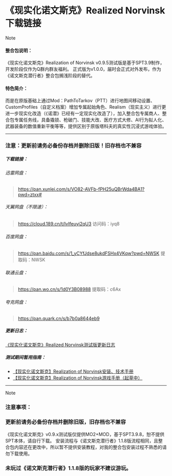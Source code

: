 
# 《现实化诺文斯克》Realized Norvinsk下载链接

> [!NOTE]
> #### 整合包说明：
> 《现实化诺文斯克》Realization of Norvinsk v0.9.5测试版是基于SPT3.9制作，开发阶段仅作为Q群内群友福利。
> 正式版为v1.0.0，届时会正式对外发布，作为《诺文斯克潜行者》整合包搁浅阶段的替代。
> 
> #### **特色简介**：
> 
> 而是在原版基础上通过Mod：PathToTarkov（PTT）进行地图间移动设置、CustomProfiles（自定义档案）增加专属起始角色、Realism（现实主义）进行更进一步现实化改造（《诺潜》已经有一定现实化改造了），加入整合包专属商人、整合包专属任务线，具备撬锁、枪破门、技能大改、医疗方式大修、AI行为拟人化、武器装备的数值重新平衡等等，提供区别于原版塔科夫的真实性沉浸式游戏体验。

---
### **注意：更新前请务必备份存档并删除旧版！旧存档也不兼容**
##### 下载链接： 
###### 迅雷网盘：
> https://pan.xunlei.com/s/VO82-AVFb-fPH25uQBrWda4BA1?pwd=ztxx#

###### 天翼网盘（不限速）：
>https://cloud.189.cn/t/IvIfeuyi2qU3 
>访问码：iyq8

###### 百度网盘：
>https://pan.baidu.com/s/1_yCYfJdse8ukdFSHx4VKqw?pwd=NWSK 
>提取码：NWSK 

###### 联通云盘：
>https://pan.wo.cn/s/1d0Y3B08988
>提取码：c6Ax

###### 夸克网盘：
>https://pan.quark.cn/s/b7b0a8644eb9

##### 更新日志：
[《现实化诺文斯克》Realized Norvinsk测试版更新日志](../①整合包更新计划/《现实化诺文斯克》Realized%20Norvinsk测试版更新日志.md)

##### 测试期间暂用指南：
- [【现实化诺文斯克】Realization of Norvinsk安装、技术手册](../②安装和技术指南/【现实化诺文斯克】Realization%20of%20Norvinsk安装、技术手册.md)
- [【现实化诺文斯克】Realization of Norvinsk游戏手册（起草中）](../③游戏指南/【现实化诺文斯克】Realization%20of%20Norvinsk游戏手册（起草中）.md)

---
> [!NOTE]
> ### **注意事项**：
>### **更新前请务必备份存档并删除旧版，旧存档也不兼容**
>
>《现实化诺文斯克》v0.9.x测试版仅提供MO2+MOD，基于SPT3.9.8，恕不提供SPT本体，请自行下载。
>安装流程与《诺文斯克潜行者》1.1.8版流程相同，且整合包内容还在更改中，所以暂不提供安装教程，对我的整合包安装过程不熟悉的请勿下载使用。
>### **未玩过《诺文斯克潜行者》1.1.8版的玩家不建议游玩。**

